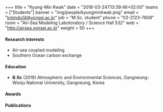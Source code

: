 +++
title = "Kyung-Min Kwak"
date = "2018-03-24T13:39:46+02:00"
teams = ["Students"]
banner = "img/people/kyungminkwak.png"
email = "kmindu14@yonsei.ac.kr"
job = "M.Sc. student"
phone = "02-2123-7608"
room = "Air-Sea Modeling Labotoratory / Science Hall 532"
web = "http://airsea.yonsei.ac.kr"
weight = 50
+++

#### Research interests
+ Air-sea coupled modeling
+ Southern Ocean carbon exchange

#### Education
+ **B.Sc** (2019) Atmospheric and Environmental Sciences, Gangneung-Wonju National University, Gangneung, Korea


#### Awards

#### Publications

